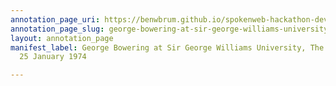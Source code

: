 ```yaml
---
annotation_page_uri: https://benwbrum.github.io/spokenweb-hackathon-development/annotations/george-bowering-at-sir-george-williams-university-the-poetry-series-25-january-1974-canvas-1-audience-member-2.json
annotation_page_slug: george-bowering-at-sir-george-williams-university-the-poetry-series-25-january-1974-canvas-1-audience-member-2
layout: annotation_page
manifest_label: George Bowering at Sir George Williams University, The Poetry Series,
  25 January 1974

---
```

